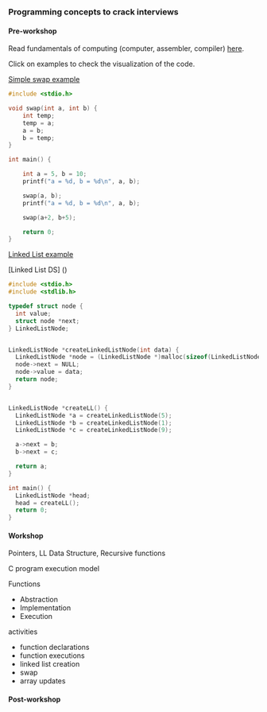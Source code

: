 ### Programming concepts to crack interviews

#### Pre-workshop 

Read fundamentals of computing (computer, assembler, compiler) [here]().  

Click on examples to check the visualization of the code.

[Simple swap example](http://www.pythontutor.com/c.html#code=%23include%20%3Cstdio.h%3E%0A%0Avoid%20swap%28int%20a,%20int%20b%29%20%7B%0A%20%20%20%20int%20temp%3B%0A%20%20%20%20temp%20%3D%20a%3B%0A%20%20%20%20a%20%3D%20b%3B%0A%20%20%20%20b%20%3D%20temp%3B%0A%7D%0A%0Aint%20main%28%29%20%7B%0A%0A%20%20%20%20int%20a%20%3D%205,%20b%20%3D%2010%3B%0A%20%20%20%20printf%28%22a%20%3D%20%25d,%20b%20%3D%20%25d%5Cn%22,%20a,%20b%29%3B%0A%0A%20%20%20%20swap%28a,%20b%29%3B%0A%20%20%20%20printf%28%22a%20%3D%20%25d,%20b%20%3D%20%25d%5Cn%22,%20a,%20b%29%3B%0A%0A%20%20%20%20swap%28a%2B2,%20b%2B5%29%3B%0A%0A%20%20%20%20return%200%3B%0A%7D&curInstr=17&mode=display&origin=opt-frontend.js&py=c&rawInputLstJSON=%5B%5D)

```c
#include <stdio.h>

void swap(int a, int b) {
	int temp;
	temp = a;
	a = b;
	b = temp;
}

int main() {

	int a = 5, b = 10;
	printf("a = %d, b = %d\n", a, b);

	swap(a, b);
	printf("a = %d, b = %d\n", a, b);

	swap(a+2, b+5);

	return 0;
}
```

[Linked List example](http://www.pythontutor.com/c.html#code=%23include%20%3Cstdio.h%3E%0A%23include%20%3Cstdlib.h%3E%0A%0Atypedef%20struct%20node%20%7B%0A%20%20%20%20int%20value%3B%0A%20%20%20%20struct%20node%20*next%3B%0A%7D%20LinkedListNode%3B%0A%0A%0ALinkedListNode%20*createLinkedListNode%28int%20data%29%20%7B%0A%20%20%20%20LinkedListNode%20*node%20%3D%20%28LinkedListNode%20*%29malloc%28sizeof%28LinkedListNode%29%29%3B%0A%20%20%20%20node-%3Enext%20%3D%20NULL%3B%0A%20%20%20%20node-%3Evalue%20%3D%20data%3B%0A%20%20%20%20return%20node%3B%0A%7D%0A%0A%0ALinkedListNode%20*createLL%28%29%20%7B%0A%20%20%20%20LinkedListNode%20*a%20%3D%20createLinkedListNode%285%29%3B%0A%20%20%20%20LinkedListNode%20*b%20%3D%20createLinkedListNode%281%29%3B%0A%20%20%20%20LinkedListNode%20*c%20%3D%20createLinkedListNode%289%29%3B%0A%0A%20%20%20%20a-%3Enext%20%3D%20b%3B%0A%20%20%20%20b-%3Enext%20%3D%20c%3B%0A%0A%20%20%20%20return%20a%3B%0A%7D%0A%0Aint%20main%28%29%20%7B%0A%20%20%20%20LinkedListNode%20*head%3B%0A%20%20%20%20head%20%3D%20createLL%28%29%3B%0A%20%20%20%20return%200%3B%0A%7D&curInstr=0&mode=display&origin=opt-frontend.js&py=c&rawInputLstJSON=%5B%5D)

[Linked List DS] ()

```c
#include <stdio.h>
#include <stdlib.h>

typedef struct node {
  int value;
  struct node *next;
} LinkedListNode;


LinkedListNode *createLinkedListNode(int data) {
  LinkedListNode *node = (LinkedListNode *)malloc(sizeof(LinkedListNode));
  node->next = NULL;
  node->value = data;
  return node;
}


LinkedListNode *createLL() {
  LinkedListNode *a = createLinkedListNode(5);
  LinkedListNode *b = createLinkedListNode(1);
  LinkedListNode *c = createLinkedListNode(9);

  a->next = b;
  b->next = c;

  return a;
}

int main() {
  LinkedListNode *head;
  head = createLL();
  return 0;
}
```


#### Workshop

Pointers, LL Data Structure, Recursive functions

C program execution model  

Functions
+ Abstraction
+ Implementation
+ Execution


activities
+ function declarations
+ function executions
+ linked list creation
+ swap
+ array updates


#### Post-workshop
